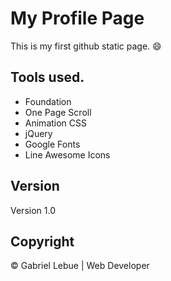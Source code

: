 # My Profile Page
This is my first github static page. :smile: 

## Tools used.
- Foundation
- One Page Scroll
- Animation CSS
- jQuery
- Google Fonts
- Line Awesome Icons

## Version
Version 1.0

## Copyright
© Gabriel Lebue | Web Developer
